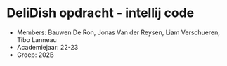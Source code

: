# DeliDish opdracht - intellij code

* Members: Bauwen De Ron, Jonas Van der Reysen, Liam Verschueren, Tibo Lanneau
* Academiejaar: 22-23
* Groep: 202B
